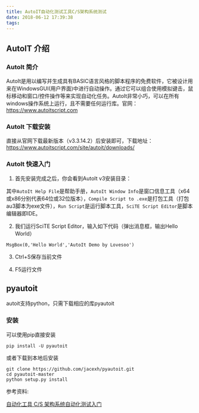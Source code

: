 ```yaml
---
title: AutoIT自动化测试工具C/S架构系统测试
date: 2018-06-12 17:39:38
tags:
---
```


## AutoIT 介绍
### AutoIt 简介
AutoIt是用以编写并生成具有BASIC语言风格的脚本程序的免费软件，它被设计用来在WindowsGUI(用户界面)中进行自动操作。通过它可以组合使用模拟键击，鼠标移动和窗口/控件操作等来实现自动化任务。AutoIt非常小巧，可以在所有windows操作系统上运行，且不需要任何运行库。官网：https://www.autoitscript.com

### AutoIt 下载安装
直接从官网下载最新版本（v3.3.14.2）后安装即可，下载地址：https://www.autoitscript.com/site/autoit/downloads/

### AutoIt 快速入门

1. 首先安装完成之后，你会看到AutoIt v3安装目录：

其中`AutoIt Help File`是帮助手册，`AutoIt Window Info`是窗口信息工具（x64或x86分别代表64位或32位版本），`Compile Script to .exe`是打包工具（打包au3脚本为exe文件），`Run Script`是运行脚本工具，`SciTE Script Editor`是脚本编辑器即IDE。



2. 我们运行SciTE Script Editor，输入如下代码（弹出消息框，输出Hello World）

```
MsgBox(0,'Hello World','AutoIt Demo by Lovesoo')
```

3. Ctrl+S保存当前文件

4. F5运行文件

## pyautoit

autoit支持python，只需下载相应的库pyautoit

### 安装

可以使用pip直接安装

```
pip install -U pyautoit
```

或者下载到本地后安装

```
git clone https://github.com/jacexh/pyautoit.git
cd pyautoit-master
python setup.py install
```
参考资料:

[自动化工具 C/S 架构系统自动化测试入门](https://testerhome.com/topics/11105)
